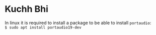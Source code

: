 # Kuchh Bhi  

In linux it is required to install a package to be able to install `portaudio`:  
`$ sudo apt install portaudio19-dev`  
